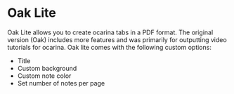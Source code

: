 # Oak Lite

Oak Lite allows you to create ocarina tabs in a PDF format. The original version (Oak) includes more features and was primarily for
outputting video tutorials for ocarina. Oak lite comes with the following custom options:

- Title
- Custom background
- Custom note color
- Set number of notes per page
